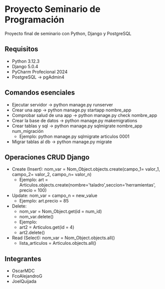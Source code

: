 # Proyecto Seminario de Programación
Proyecto final de seminario con Python, Django y PostgreSQL

## Requisitos
* Python 3.12.3
* Django 5.0.4
* PyCharm Profecional 2024
* PostgreSQL -> pgAdmin4

## Comandos esenciales
* Ejecutar servidor -> python manage.py runserver
* Crear una app -> python manage.py startapp nombre_app
* Comprobar salud de una app -> python manage.py check nombre_app
* Crear la base de datos -> python manage.py makemigrations
* Crear tablas y sql -> python manage.py sqlmigrate nombre_app num_migración
  * Ejemplo: python manage.py sqlmigrate articulos 0001
* Migrar tablas al db -> python manage.py migrate

## Operaciones CRUD Django
* Create (Insert): nom_var = Nom_Object.objects.create(campo_1= valor_1, campo_2= valor_2, campo_n= valor_n)
  * Ejemplo: art = Articulos.objects.create(nombre='taladro',seccion='herramientas', precio = 100)
* Update: nom_var = campo_n = new_value
  * Ejemplo: art.precio = 85
* Delete:
  * nom_var = Nom_Object.get(id = num_id)
  * nom_var.delete()
  * Ejemplo:
  * art2 = Articulos.get(id = 4)
  * art2.delete() 
* Read (Select): nom_var = Nom_Object.objects.all()
  * lista_articulos = Articulos.objects.all()

## Integrantes
* OscarMDC
* FcoAlejandroG
* JoelQuijada
